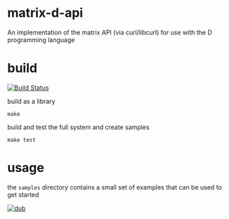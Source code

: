 matrix-d-api
===
An implementation of the matrix API (via curl/libcurl) for use with the D programming language

# build

[![Build Status](https://travis-ci.org/epiphyte/matrix-d-api.svg?branch=master)](https://travis-ci.org/epiphyte/matrix-d-api)

build as a library
```
make
```

build and test the full system and create samples
```
make test
```

# usage

the `samples` directory contains a small set of examples that can be used to get started


[![dub](https://img.shields.io/dub/v/matrix-d-api.svg)](https://code.dlang.org/packages/matrix-d-api)
